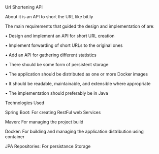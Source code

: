 Url Shortening API


About
it is an API to short the URL like bit.ly

The main requirements that guided the design and implementation of are:

•	Design and implement an API for short URL creation

•	Implement forwarding of short URLs to the original ones

•	Add an API for gathering different statistics

•	There should be some form of persistent storage

•	The application should be distributed as one or more Docker images

•	It should be readable, maintainable, and extensible where appropriate

•	The implementation should preferably be in Java

Technologies Used

Spring Boot: For creating RestFul web Services

Maven: For managing the project build

Docker: For building and managing the application distribution using container

JPA Repositories: For persistance Storage
